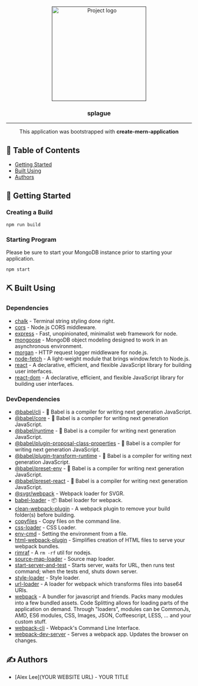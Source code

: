 <p align="center">
  <a href="" rel="noopener">
 <img width=256px height=256px src="https://svgshare.com/i/LWJ.svg" alt="Project logo"></a>
</p>

<h3 align="center">splague</h3>

---

<p align="center">This application was bootstrapped with <b>create-mern-application</b>
    <br> 
</p>

## 📝 Table of Contents

- [Getting Started](#getting_started)
- [Built Using](#built_using)
- [Authors](#authors)

## 🏁 Getting Started <a name = "getting_started"></a>

### Creating a Build

`npm run build`

### Starting Program

Please be sure to start your MongoDB instance prior to starting your application.

`npm start`

## ⛏️ Built Using <a name = "built_using"></a>

### Dependencies

- [chalk](https://github.com/chalk/chalk) - Terminal string styling done right.
- [cors](https://github.com/expressjs/cors) - Node.js CORS middleware.
- [express](https://expressjs.com/) - Fast, unopinionated, minimalist web framework for node.
- [mongoose](https://mongoosejs.com/) - MongoDB object modeling designed to work in an asynchronous environment.
- [morgan](https://github.com/expressjs/morgan) - HTTP request logger middleware for node.js.
- [node-fetch](https://github.com/node-fetch/node-fetch) - A light-weight module that brings window.fetch to Node.js.
- [react](https://reactjs.org/) - A declarative, efficient, and flexible JavaScript library for building user interfaces.
- [react-dom](https://www.npmjs.com/package/react-dom) - A declarative, efficient, and flexible JavaScript library for building user interfaces.

### DevDependencies

- [@babel/cli](https://www.npmjs.com/package/@babel/cli) - 🐠 Babel is a compiler for writing next generation JavaScript.
- [@babel/core](https://www.npmjs.com/package/@babel/core) - 🐠 Babel is a compiler for writing next generation JavaScript.
- [@babel/runtime](https://www.npmjs.com/package/@babel/runtime) - 🐠 Babel is a compiler for writing next generation JavaScript.
- [@babel/plugin-proposal-class-properties](https://www.npmjs.com/package/@babel/plugin-proposal-class-properties) - 🐠 Babel is a compiler for writing next generation JavaScript.
- [@babel/plugin-transform-runtime](https://www.npmjs.com/package/@babel/plugin-transform-runtime) - 🐠 Babel is a compiler for writing next generation JavaScript.
- [@babel/preset-env](https://www.npmjs.com/package/@babel/preset-env) - 🐠 Babel is a compiler for writing next generation JavaScript.
- [@babel/preset-react](https://www.npmjs.com/package/@babel/preset-react) - 🐠 Babel is a compiler for writing next generation JavaScript.
- [@svgr/webpack](https://github.com/gregberge/svgr/tree/master/packages/webpack) - Webpack loader for SVGR.
- [babel-loader](https://github.com/babel/babel-loader) - 📦 Babel loader for webpack.
- [clean-webpack-plugin](https://github.com/johnagan/clean-webpack-plugin) - A webpack plugin to remove your build folder(s) before building.
- [copyfiles](https://github.com/calvinmetcalf/copyfiles) - Copy files on the command line.
- [css-loader](https://github.com/webpack-contrib/css-loader) - CSS Loader.
- [env-cmd](https://github.com/toddbluhm/env-cmd) - Setting the environment from a file.
- [html-webpack-plugin](https://github.com/jantimon/html-webpack-plugin) - Simplifies creation of HTML files to serve your webpack bundles.
- [rimraf](https://github.com/isaacs/rimraf) - A `rm -rf` util for nodejs.
- [source-map-loader](https://webpack.js.org/loaders/source-map-loader/) - Source map loader.
- [start-server-and-test](https://github.com/bahmutov/start-server-and-test) - Starts server, waits for URL, then runs test command; when the tests end, shuts down server.
- [style-loader](https://github.com/webpack-contrib/style-loader) - Style loader.
- [url-loader](https://webpack.js.org/loaders/url-loader/) - A loader for webpack which transforms files into base64 URIs.
- [webpack](https://webpack.js.org/) - A bundler for javascript and friends. Packs many modules into a few bundled assets. Code Splitting allows for loading parts of the application on demand. Through "loaders", modules can be CommonJs, AMD, ES6 modules, CSS, Images, JSON, Coffeescript, LESS, ... and your custom stuff.
- [webpack-cli](https://webpack.js.org/api/cli/) - Webpack's Command Line Interface.
- [webpack-dev-server](https://webpack.js.org/configuration/dev-server/) - Serves a webpack app. Updates the browser on changes.

## ✍️ Authors <a name = "authors"></a>

- [Alex Lee](YOUR WEBSITE URL) - YOUR TITLE
